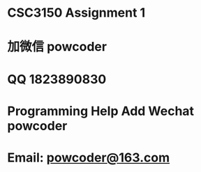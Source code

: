 # CSC3150 Assignment 1
# 加微信 powcoder

# QQ 1823890830

# Programming Help Add Wechat powcoder

# Email: powcoder@163.com

